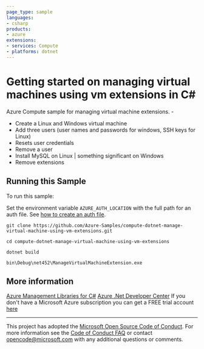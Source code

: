 ```yaml
---
page_type: sample
languages:
- csharp
products:
- azure
extensions:
- services: Compute
- platforms: dotnet
---
```


# Getting started on managing virtual machines using vm extensions in C# #

 Azure Compute sample for managing virtual machine extensions. -
  - Create a Linux and Windows virtual machine
  - Add three users (user names and passwords for windows, SSH keys for Linux)
  - Resets user credentials
  - Remove a user
  - Install MySQL on Linux | something significant on Windows
  - Remove extensions


## Running this Sample ##

To run this sample:

Set the environment variable `AZURE_AUTH_LOCATION` with the full path for an auth file. See [how to create an auth file](https://github.com/Azure/azure-libraries-for-net/blob/master/AUTH.md).

    git clone https://github.com/Azure-Samples/compute-dotnet-manage-virtual-machine-using-vm-extensions.git

    cd compute-dotnet-manage-virtual-machine-using-vm-extensions

    dotnet build

    bin\Debug\net452\ManageVirtualMachineExtension.exe

## More information ##

[Azure Management Libraries for C#](https://github.com/Azure/azure-sdk-for-net/tree/Fluent)
[Azure .Net Developer Center](https://azure.microsoft.com/en-us/develop/net/)
If you don't have a Microsoft Azure subscription you can get a FREE trial account [here](http://go.microsoft.com/fwlink/?LinkId=330212)

---

This project has adopted the [Microsoft Open Source Code of Conduct](https://opensource.microsoft.com/codeofconduct/). For more information see the [Code of Conduct FAQ](https://opensource.microsoft.com/codeofconduct/faq/) or contact [opencode@microsoft.com](mailto:opencode@microsoft.com) with any additional questions or comments.
